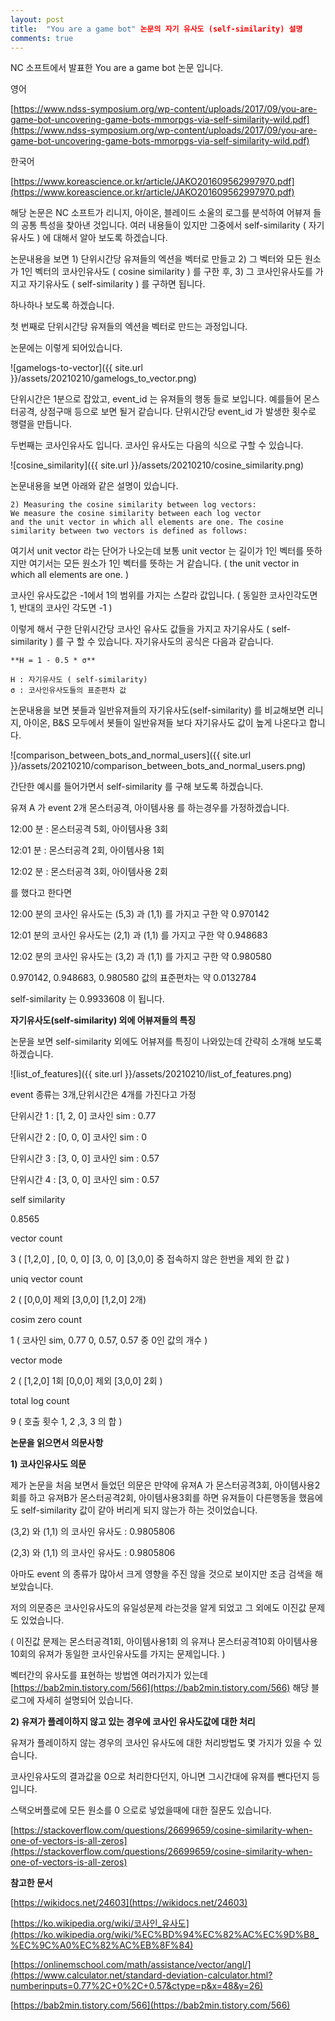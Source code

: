 ```yaml
---
layout: post
title:  "You are a game bot" 논문의 자기 유사도 (self-similarity) 설명
comments: true
---
```


NC 소프트에서 발표한 You are a game bot 논문 입니다.

영어

[https://www.ndss-symposium.org/wp-content/uploads/2017/09/you-are-game-bot-uncovering-game-bots-mmorpgs-via-self-similarity-wild.pdf](https://www.ndss-symposium.org/wp-content/uploads/2017/09/you-are-game-bot-uncovering-game-bots-mmorpgs-via-self-similarity-wild.pdf)

한국어

[https://www.koreascience.or.kr/article/JAKO201609562997970.pdf](https://www.koreascience.or.kr/article/JAKO201609562997970.pdf)

해당 논문은 NC 소프트가 리니지, 아이온, 블레이드 소울의 로그를 분석하여 어뷰져 들의 공통 특성을 찾아낸 것입니다. 여러 내용들이 있지만 그중에서 self-similarity ( 자기 유사도 ) 에 대해서 알아 보도록 하겠습니다.

논문내용을 보면 1) 단위시간당 유져들의 엑션을 벡터로 만들고 2) 그 벡터와 모든 원소가 1인 벡터의 코사인유사도 ( cosine similarity ) 를 구한 후, 3) 그 코사인유사도를 가지고 자기유사도 ( self-similarity ) 를 구하면 됩니다.

하나하나 보도록 하겠습니다.

첫 번째로 단위시간당 유져들의 엑션을 벡터로 만드는 과정입니다.

논문에는 이렇게 되어있습니다.

![gamelogs-to-vector]({{ site.url }}/assets/20210210/gamelogs_to_vector.png)

단위시간은 1분으로 잡았고, event_id 는 유져들의 행동 들로 보입니다. 예를들어 몬스터공격, 상점구매 등으로 보면 될거 같습니다. 단위시간당 event_id 가 발생한 횟수로 행렬을 만듭니다.

두번째는 코사인유사도 입니다. 코사인 유사도는 다음의 식으로 구할 수 있습니다.

![cosine_similarity]({{ site.url }}/assets/20210210/cosine_similarity.png)

논문내용을 보면 아래와 같은 설명이 있습니다.

```
2) Measuring the cosine similarity between log vectors:
We measure the cosine similarity between each log vector
and the unit vector in which all elements are one. The cosine
similarity between two vectors is defined as follows:
```

여기서 unit vector 라는 단어가 나오는데 보통 unit vector 는 길이가 1인 벡터를 뜻하지만 여기서는 모든 원소가 1인 벡터를 뜻하는 거 같습니다. ( the unit vector in which all elements are one. )

코사인 유사도값은 -1에서 1의 범위를 가지는 스칼라 값입니다. ( 동일한 코사인각도면 1, 반대의 코사인 각도면 -1 )

이렇게 해서 구한 단위시간당 코사인 유사도 값들을 가지고 자기유사도 ( self-similarity ) 를 구 할 수 있습니다. 자기유사도의 공식은 다음과 같습니다.

```
**H = 1 - 0.5 * σ**

H : 자기유사도 ( self-similarity)
σ : 코사인유사도들의 표준편차 값
```

논문내용을 보면 봇들과 일반유져들의 자기유사도(self-similarity) 를 비교해보면 리니지, 아이온, B&S 모두에서 봇들이 일반유져들 보다 자기유사도 값이 높게 나온다고 합니다.

![comparison_between_bots_and_normal_users]({{ site.url }}/assets/20210210/comparison_between_bots_and_normal_users.png)

간단한 예시를 들어가면서 self-similarity 를 구해 보도록 하겠습니다.

유져 A 가 event 2개 몬스터공격,  아이템사용 를 하는경우를 가정하겠습니다.

12:00 분 : 몬스터공격 5회, 아이템사용 3회

12:01 분 : 몬스터공격 2회, 아이템사용 1회

12:02 분 : 몬스터공격 3회, 아이템사용 2회

를 했다고 한다면

12:00 분의 코사인 유사도는 (5,3) 과 (1,1) 를 가지고 구한 약 0.970142

12:01 분의 코사인 유사도는 (2,1) 과 (1,1) 를 가지고 구한 약 0.948683

12:02 분의 코사인 유사도는 (3,2) 과 (1,1) 를 가지고 구한 약 0.980580

0.970142, 0.948683, 0.980580 값의 표준편차는 약 0.0132784

self-similarity 는 0.9933608 이 됩니다.

**자기유사도(self-similarity) 외에 어뷰져들의 특징**

논문을 보면 self-similarity 외에도 어뷰져를 특징이 나와있는데 간략히 소개해 보도록 하겠습니다.

![list_of_features]({{ site.url }}/assets/20210210/list_of_features.png)

event 종류는 3개,단위시간은 4개를 가진다고 가정

단위시간 1 : [1, 2, 0] 코사인 sim : 0.77

단위시간 2 : [0, 0, 0] 코사인 sim : 0

단위시간 3 : [3, 0, 0] 코사인 sim : 0.57

단위시간 4 : [3, 0, 0] 코사인 sim : 0.57

self similarity

0.8565

vector count

3  ( [1,2,0] , [0, 0, 0] [3, 0, 0] [3,0,0] 중 접속하지 않은 한번을 제외 한 값 )

uniq vector count

2  ( [0,0,0] 제외 [3,0,0] [1,2,0]  2개)

cosim zero count

1  ( 코사인 sim,  0.77 0, 0.57, 0.57 중 0인 값의 개수 )

vector mode

2 (  [1,2,0] 1회 [0,0,0] 제외 [3,0,0] 2회 )

total log count

9 ( 호출 횟수 1, 2 ,3, 3 의 합 )

**논문을 읽으면서 의문사항**

**1) 코사인유사도 의문**

제가 논문을 처음 보면서 들었던 의문은 만약에 유져A 가 몬스터공격3회, 아이템사용2회를 하고 유져B가 몬스터공격2회, 아이템사용3회를 하면 유져들이 다른행동을 했음에도 self-similarity 값이 같아 버리게 되지 않는가 하는 것이었습니다.

(3,2) 와 (1,1) 의 코사인 유사도 : 0.9805806

(2,3) 와 (1,1) 의 코사인 유사도 : 0.9805806

아마도 event 의 종류가 많아서 크게 영향을 주진 않을 것으로 보이지만 조금 검색을 해보았습니다.

저의 의문증은 코사인유사도의 유일성문제 라는것을 알게 되었고 그 외에도 이진값 문제도 있었습니다.

( 이진값 문제는 몬스터공격1회, 아이템사용1회 의 유져나 몬스터공격10회 아이템사용10회의 유져가 동일한 코사인유사도를 가지는 문제입니다. )

벡터간의 유사도를 표현하는 방법엔 여러가지가 있는데  [https://bab2min.tistory.com/566](https://bab2min.tistory.com/566) 해당 블로그에 자세히 설명되어 있습니다.

**2) 유져가 플레이하지 않고 있는 경우에 코사인 유사도값에 대한 처리**

유져가 플레이하지 않는 경우의 코사인 유사도에 대한 처리방법도 몇 가지가 있을 수 있습니다.

코사인유사도의 결과값을 0으로 처리한다던지, 아니면 그시간대에 유져를 뺀다던지 등입니다.

스택오버플로에 모든 원소를 0 으로로 넣었을때에 대한 질문도 있습니다.

[https://stackoverflow.com/questions/26699659/cosine-similarity-when-one-of-vectors-is-all-zeros](https://stackoverflow.com/questions/26699659/cosine-similarity-when-one-of-vectors-is-all-zeros)

**참고한 문서**

[https://wikidocs.net/24603](https://wikidocs.net/24603)

[https://ko.wikipedia.org/wiki/코사인_유사도](https://ko.wikipedia.org/wiki/%EC%BD%94%EC%82%AC%EC%9D%B8_%EC%9C%A0%EC%82%AC%EB%8F%84)

[https://onlinemschool.com/math/assistance/vector/angl/](https://www.calculator.net/standard-deviation-calculator.html?numberinputs=0.77%2C+0%2C+0.57&ctype=p&x=48&y=26)

[https://bab2min.tistory.com/566](https://bab2min.tistory.com/566)